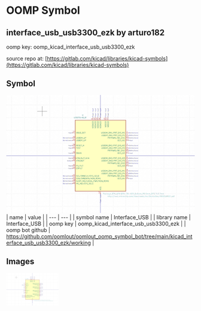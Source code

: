 # OOMP Symbol  
## interface_usb_usb3300_ezk  by arturo182  
  
oomp key: oomp_kicad_interface_usb_usb3300_ezk  
  
source repo at: [https://gitlab.com/kicad/libraries/kicad-symbols](https://gitlab.com/kicad/libraries/kicad-symbols)  
## Symbol  
  
[![working.png](working_600.png)](working.png)  
| name | value | 
| --- | --- | 
| symbol name | Interface_USB | 
| library name | Interface_USB | 
| oomp key | oomp_kicad_interface_usb_usb3300_ezk | 
| oomp bot github | https://github.com/oomlout/oomlout_oomp_symbol_bot/tree/main/kicad_interface_usb_usb3300_ezk/working | 
## Images  
  
[![working.png](working_140.png)](working.png)  
